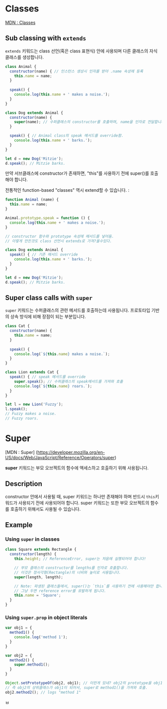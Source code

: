 # Classes
[MDN : Classes](https://developer.mozilla.org/en-US/docs/Web/JavaScript/Reference/Classes)

## Sub classing with `extends`

`extends` 키워드는 class 선언(혹은 class 표현식) 안에 사용되며 다른 클래스의 자식 클래스를 생성합니다.

```javascript
class Animal { 
  constructor(name) { // 인스턴스 생성시 인자를 받아 .name 속성에 등록
    this.name = name;
  }
  
  speak() {
    console.log(this.name + ' makes a noise.');
  }
}

class Dog extends Animal {
  constructor(name) {
    super(name); // 수퍼클래스의 constructor를 호출하며, name을 인자로 전달합니다.
  }

  speak() { // Animal class의 speak 메서드를 override함.
    console.log(this.name + ' barks.');
  }
}

let d = new Dog('Mitzie');
d.speak(); // Mitzie barks.
```
만약 서브클래스에 constructor가 존재하면, "this"를 사용하기 전에 super()를 호출해야 합니다.

전통적인 function-based "classes" 역시 extend할 수 있습니다. :
```js
function Animal (name) {
  this.name = name;  
}

Animal.prototype.speak = function () {
  console.log(this.name + ' makes a noise.');
}

// constructor 함수와 prototype 속성에 메서드를 넣어둠.
// 이렇게 만든것도 class 선언시 extends로 가져?올수있다.

class Dog extends Animal {
  speak() { // 기존 메서드 override
    console.log(this.name + ' barks.');
  }
}

let d = new Dog('Mitzie');
d.speak(); // Mitzie barks.
```



## Super class calls with `super`

`super` 키워드는 수퍼클래스의 관련 메서드를 호출하는데 사용됩니다. 프로토타입 기반의 상속 방식에 비해 장점이 되는 부분입니다.

```js
class Cat { 
  constructor(name) {
    this.name = name;
  }
  
  speak() {
    console.log(`${this.name} makes a noise.`);
  }
}

class Lion extends Cat {
  speak() { // speak 메서드를 override
    super.speak(); // 수퍼클래스의 speak메서드를 가져와 호출
    console.log(`${this.name} roars.`);
  }
}

let l = new Lion('Fuzzy');
l.speak(); 
// Fuzzy makes a noise.
// Fuzzy roars.
```

# Super

[MDN : Super] (https://developer.mozilla.org/en-US/docs/Web/JavaScript/Reference/Operators/super)

**super** 키워드는 부모 오브젝트의 함수에 액세스하고 호출하기 위해 사용됩니다.

## Description
constructor 안에서 사용될 때, super 키워드는 하나만 존재해야 하며 반드시 `this`키워드가 사용되기 전에 사용되어야 합니다. super 키워드는 또한 부모 오브젝트의 함수를 호출하기 위해서도 사용될 수 있습니다.

## Example
### Using `super` in classes
```js
class Square extends Rectangle {
  constructor(length) {
    this.height; // ReferenceError, super는 처음에 실행되어야 합니다!

    // 부모 클래스의 constructor를 lengths를 인자로 호출합니다.
    // 이것은 정사각형(Rectangle)의 너비와 높이로 사용됩니다.
    super(length, length);

    // Note: 파생된 클래스들에서, super()는 `this`를 사용하기 전에 사용해야만 합니다.
    // 그냥 두면 reference error를 유발하게 됩니다.
    this.name = 'Square';
  }
}
```

### Using  `super.prop`  in object literals

```js
var obj1 = {
  method1() {
    console.log('method 1');
  }
}

var obj2 = {
  method2() {
    super.method1();
  }
}

Object.setPrototypeOf(obj2, obj1); // 이런게 있네? obj2의 prototype을 obj1으로 만드는듯.
// 즉 obj2의 상위클래스가 obj1이 되어서, super로 method1()을 가져와 호출.
obj2.method2(); // logs "method 1"
```

ㅂ
<!--stackedit_data:
eyJoaXN0b3J5IjpbLTgxMzA0Mjk1MywtMTEyMTY2MjAzNl19
-->